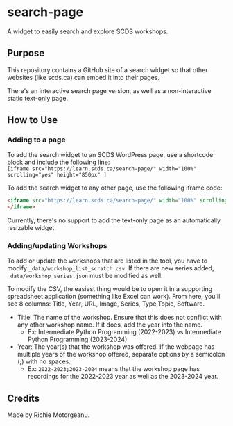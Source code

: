 # search-page

A widget to easily search and explore SCDS workshops.

## Purpose

This repository contains a GitHub site of a search widget so that other websites (like scds.ca) can embed it into their pages.

There's an interactive search page version, as well as a non-interactive static text-only page.

## How to Use

### Adding to a page

To add the search widget to an SCDS WordPress page, use a shortcode block and include the following line:  
```[iframe src="https://learn.scds.ca/search-page/" width="100%" scrolling="yes" height="850px" ]```

To add the search widget to any other page, use the following iframe code:  
```html
<iframe src="https://learn.scds.ca/search-page/" width="100%" scrolling"yes" height="850px">
</iframe>
```

Currently, there's no support to add the text-only page as an automatically resizable widget.

### Adding/updating Workshops

To add or update the workshops that are listed in the tool, you have to modify `_data/workshop_list_scratch.csv`. If there are new series added, `_data/workshop_series.json` must be modified as well.

To modify the CSV, the easiest thing would be to open it in a supporting spreadsheet application (something like Excel can work). From here, you'll see 8 columns: Title, Year, URL, Image, Series, Type,Topic, Software.

- Title: The name of the workshop. Ensure that this does not conflict with any other workshop name. If it does, add the year into the name.
    - Ex: Intermediate Python Programming (2022-2023) vs Intermediate Python Programming (2023-2024)
- Year: The year(s) that the workshop was offered. If the webpage has multiple years of the workshop offered, separate options by a semicolon (;) with no spaces.
    - Ex: `2022-2023;2023-2024` means that the workshop page has recordings for the 2022-2023 year as well as the 2023-2024 year.


## Credits

Made by Richie Motorgeanu.